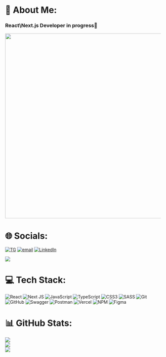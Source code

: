 # 💫 About Me:
### React\Next.js Developer in progress👋
<p align='center'><img src="https://media2.giphy.com/media/v1.Y2lkPTc5MGI3NjExMTNncDJrM3J0Z2RjYXRiNXg5YzFxdzhrMnh3NXBxcm1xcTlxcHNjNiZlcD12MV9pbnRlcm5hbF9naWZfYnlfaWQmY3Q9Zw/LSTae7PbrqiEj9Byor/giphy.gif" width ="600"></p>

# 🌐 Socials:
[![TG](https://img.shields.io/badge/Telegram-2CA5E0?style=flat-squeare&logo=telegram&logoColor=white)](https://t.me/Stone_Zol) 
[![email](https://img.shields.io/badge/Email-D14836?logo=gmail&logoColor=white)](mailto:miha2000rus@gmail.com) 
[![LinkedIn](https://custom-icon-badges.demolab.com/badge/LinkedIn-0A66C2?logo=linkedin-white&logoColor=fff)](https://www.linkedin.com/in/stonezol/)

![](https://komarev.com/ghpvc/?username=StoneZol)
# 💻 Tech Stack:
![React](https://img.shields.io/badge/react-%2320232a.svg?style=flat-square&logo=react&logoColor=%2361DAFB) 
![Next JS](https://img.shields.io/badge/Next-black?style=flat-square&logo=next.js&logoColor=white) 
![JavaScript](https://img.shields.io/badge/javascript-%23323330.svg?style=flat-square&logo=javascript&logoColor=%23F7DF1E) 
![TypeScript](https://img.shields.io/badge/typescript-%23007ACC.svg?style=flat-square&logo=typescript&logoColor=white) 
![CSS3](https://img.shields.io/badge/css3-%231572B6.svg?style=flat-square&logo=css3&logoColor=whit)
![SASS](https://img.shields.io/badge/SASS-CC6699?style=flat&logo=SASS&logoColor=white)
![Git](https://img.shields.io/badge/git-%23F05033.svg?style=flat-square&logo=git&logoColor=white) 
![GitHub](https://img.shields.io/badge/github-%23121011.svg?style=flat-square&logo=github&logoColor=white) 
![Swagger](https://img.shields.io/badge/-Swagger-%23Clojure?style=flat-square&logo=swagger&logoColor=white) 
![Postman](https://img.shields.io/badge/Postman-FF6C37?style=flat-square&logo=postman&logoColor=white) 
![Vercel](https://img.shields.io/badge/vercel-%23000000.svg?style=flat-square&logo=vercel&logoColor=white) 
![NPM](https://img.shields.io/badge/NPM-%23CB3837.svg?style=flat-square&logo=npm&logoColor=white)
![Figma](https://img.shields.io/badge/figma-%23F24E1E.svg?style=flat-square&logo=figma&logoColor=white) 
# 📊 GitHub Stats:
![](https://github-readme-stats.vercel.app/api?username=StoneZol&theme=github_dark&hide_border=true&include_all_commits=true&count_private=false)<br/>
![](https://github-readme-streak-stats.herokuapp.com/?user=StoneZol&theme=github_dark&hide_border=true)<br/>
![](https://github-readme-stats.vercel.app/api/top-langs/?username=StoneZol&theme=github_dark&hide_border=true&include_all_commits=true&count_private=false&layout=compact)
